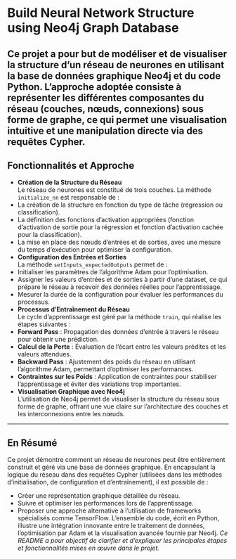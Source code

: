 # Build Neural Network Structure using Neo4j Graph Database
Ce projet a pour but de modéliser et de visualiser la structure d’un réseau de neurones en utilisant la base de données graphique Neo4j et du code Python. L’approche adoptée consiste à représenter les différentes composantes du réseau (couches, nœuds, connexions) sous forme de graphe, ce qui permet une visualisation intuitive et une manipulation directe via des requêtes Cypher.
---
## Fonctionnalités et Approche
- **Création de la Structure du Réseau**  
 Le réseau de neurones est constitué de trois couches. La méthode `initialize_nn` est responsable de :
 - La création de la structure en fonction du type de tâche (régression ou classification).
 - La définition des fonctions d’activation appropriées (fonction d’activation de sortie pour la régression et fonction d’activation cachée pour la classification).
 - La mise en place des nœuds d’entrées et de sorties, avec une mesure du temps d’exécution pour optimiser la configuration.
- **Configuration des Entrées et Sorties**  
 La méthode `setInputs_expectedOutputs` permet de :
 - Initialiser les paramètres de l’algorithme Adam pour l’optimisation.
 - Assigner les valeurs d’entrées et de sorties à partir d’une dataset, ce qui prépare le réseau à recevoir des données réelles pour l’apprentissage.
 - Mesurer la durée de la configuration pour évaluer les performances du processus.
- **Processus d’Entraînement du Réseau**  
 Le cycle d’apprentissage est géré par la méthode `train`, qui réalise les étapes suivantes :
 - **Forward Pass** : Propagation des données d’entrée à travers le réseau pour obtenir une prédiction.
 - **Calcul de la Perte** : Évaluation de l’écart entre les valeurs prédites et les valeurs attendues.
 - **Backward Pass** : Ajustement des poids du réseau en utilisant l’algorithme Adam, permettant d’optimiser les performances.
 - **Contraintes sur les Poids** : Application de contraintes pour stabiliser l’apprentissage et éviter des variations trop importantes.
- **Visualisation Graphique avec Neo4j**  
 L’utilisation de Neo4j permet de visualiser la structure du réseau sous forme de graphe, offrant une vue claire sur l’architecture des couches et les interconnexions entre les nœuds.
---
## En Résumé
Ce projet démontre comment un réseau de neurones peut être entièrement construit et géré via une base de données graphique. En encapsulant la logique du réseau dans des requêtes Cypher (utilisées dans les méthodes d’initialisation, de configuration et d’entraînement), il est possible de :
- Créer une représentation graphique détaillée du réseau.
- Suivre et optimiser les performances lors de l’apprentissage.
- Proposer une approche alternative à l’utilisation de frameworks spécialisés comme TensorFlow.
L’ensemble du code, écrit en Python, illustre une intégration innovante entre le traitement de données, l’optimisation par Adam et la visualisation avancée fournie par Neo4j.
*Ce README a pour objectif de clarifier et d’expliquer les principales étapes et fonctionnalités mises en œuvre dans le projet.*
